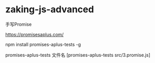 # zaking-js-advanced

手写Promise

https://promisesaplus.com/

npm install promises-aplus-tests -g

promises-aplus-tests 文件名
[promises-aplus-tests src/3.promise.js]